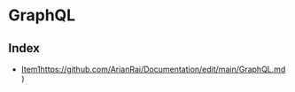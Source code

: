 # GraphQL

## Index

- [Item1](https://github.com/ArianRai/Documentation/edit/main/GraphQL.md)https://github.com/ArianRai/Documentation/edit/main/GraphQL.md)
